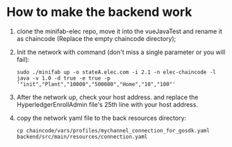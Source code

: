 # How to make the backend work

1. clone the minifab-elec repo, move it into the vueJavaTest and rename it as chaincode (Replace the empty chaincode directory);

2. Init the network with command (don't miss a single parameter or you will fail):

   ```
   sudo ./minifab up -o stateA.elec.com -i 2.1 -n elec-chaincode -l java -v 1.0 -d true -e true -p '"init","Plant","10000","500000","Home","10","100"'
   ```

3. After the network up, check your host address. and replace the HyperledgerEnrollAdmin file's 25th line with your host address.

4. copy the network yaml file to the back resources directory:

   ```
   cp chaincode/vars/profiles/mychannel_connection_for_gosdk.yaml backend/src/main/resources/connection.yaml
   ```